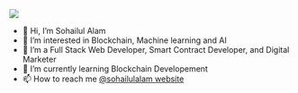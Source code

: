 <img src="https://i.imgur.com/rzMUmlA.png">

- 👋 Hi, I’m Sohailul Alam
- 👀 I’m interested in Blockchain, Machine learning and AI
- 🌱 I’m a Full Stack Web Developer, Smart Contract Developer, and Digital Marketer
- 🌱 I’m currently learning Blockchain Developement
- 📫 How to reach me <a href="https://sohailulalam.blogspot.com">@sohailulalam website</a>

<!---
Sohailul/Sohailul is a ✨ special ✨ repository because its `README.md` (this file) appears on your GitHub profile.
You can click the Preview link to take a look at your changes.
--->
